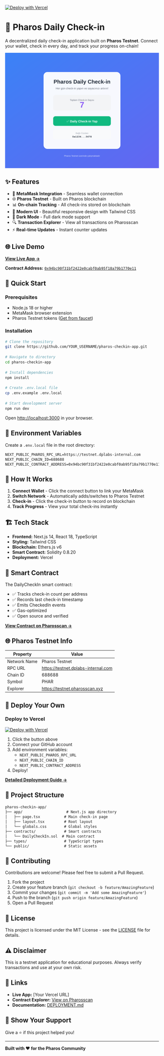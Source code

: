 [![Deploy with Vercel](https://vercel.com/button)](https://vercel.com/new/clone?repository-url=https://github.com/YOUR_USERNAME/pharos-checkin-app)

# 🚀 Pharos Daily Check-in

A decentralized daily check-in application built on **Pharos Testnet**. Connect your wallet, check in every day, and track your progress on-chain!

![Pharos Check-in](./public/preview.svg)

## ✨ Features

- 🔗 **MetaMask Integration** - Seamless wallet connection
- 🌐 **Pharos Testnet** - Built on Pharos blockchain
- 📊 **On-chain Tracking** - All check-ins stored on blockchain
- 🎨 **Modern UI** - Beautiful responsive design with Tailwind CSS
- 🌙 **Dark Mode** - Full dark mode support
- 🔍 **Transaction Explorer** - View all transactions on Pharosscan
- ⚡ **Real-time Updates** - Instant counter updates

## 🌐 Live Demo

**[View Live App →](https://your-app-url.vercel.app)**

**Contract Address:** [`0x94bc90f31bf2422e0cabf0ab95f18a79b1770e11`](https://testnet.pharosscan.xyz/address/0x94bc90f31bf2422e0cabf0ab95f18a79b1770e11)

## 🚀 Quick Start

### Prerequisites

- Node.js 18 or higher
- MetaMask browser extension
- Pharos Testnet tokens ([Get from faucet](#))

### Installation

```bash
# Clone the repository
git clone https://github.com/YOUR_USERNAME/pharos-checkin-app.git

# Navigate to directory
cd pharos-checkin-app

# Install dependencies
npm install

# Create .env.local file
cp .env.example .env.local

# Start development server
npm run dev
```

Open [http://localhost:3000](http://localhost:3000) in your browser.

## 🔧 Environment Variables

Create a `.env.local` file in the root directory:

```env
NEXT_PUBLIC_PHAROS_RPC_URL=https://testnet.dplabs-internal.com
NEXT_PUBLIC_CHAIN_ID=688688
NEXT_PUBLIC_CONTRACT_ADDRESS=0x94bc90f31bf2422e0cabf0ab95f18a79b1770e11
```

## 📖 How It Works

1. **Connect Wallet** - Click the connect button to link your MetaMask
2. **Switch Network** - Automatically adds/switches to Pharos Testnet
3. **Check-in** - Click the check-in button to record on blockchain
4. **Track Progress** - View your total check-ins instantly

## 🏗️ Tech Stack

- **Frontend:** Next.js 14, React 18, TypeScript
- **Styling:** Tailwind CSS
- **Blockchain:** Ethers.js v6
- **Smart Contract:** Solidity 0.8.20
- **Deployment:** Vercel

## 📝 Smart Contract

The DailyCheckIn smart contract:
- ✅ Tracks check-in count per address
- ✅ Records last check-in timestamp
- ✅ Emits CheckedIn events
- ✅ Gas-optimized
- ✅ Open source and verified

**[View Contract on Pharosscan →](https://testnet.pharosscan.xyz/address/0x94bc90f31bf2422e0cabf0ab95f18a79b1770e11)**

## 🌐 Pharos Testnet Info

| Property | Value |
|----------|-------|
| Network Name | Pharos Testnet |
| RPC URL | https://testnet.dplabs-internal.com |
| Chain ID | 688688 |
| Symbol | PHAR |
| Explorer | https://testnet.pharosscan.xyz |

## 🚀 Deploy Your Own

### Deploy to Vercel

[![Deploy with Vercel](https://vercel.com/button)](https://vercel.com/new/clone?repository-url=https://github.com/YOUR_USERNAME/pharos-checkin-app)

1. Click the button above
2. Connect your GitHub account
3. Add environment variables:
   - `NEXT_PUBLIC_PHAROS_RPC_URL`
   - `NEXT_PUBLIC_CHAIN_ID`
   - `NEXT_PUBLIC_CONTRACT_ADDRESS`
4. Deploy!

**[Detailed Deployment Guide →](./DEPLOYMENT.md)**

## 📁 Project Structure

```
pharos-checkin-app/
├── app/                    # Next.js app directory
│   ├── page.tsx           # Main check-in page
│   ├── layout.tsx         # Root layout
│   └── globals.css        # Global styles
├── contracts/             # Smart contracts
│   └── DailyCheckIn.sol  # Main contract
├── types/                 # TypeScript types
└── public/                # Static assets
```

## 🤝 Contributing

Contributions are welcome! Please feel free to submit a Pull Request.

1. Fork the project
2. Create your feature branch (`git checkout -b feature/AmazingFeature`)
3. Commit your changes (`git commit -m 'Add some AmazingFeature'`)
4. Push to the branch (`git push origin feature/AmazingFeature`)
5. Open a Pull Request

## 📄 License

This project is licensed under the MIT License - see the [LICENSE](LICENSE) file for details.

## ⚠️ Disclaimer

This is a testnet application for educational purposes. Always verify transactions and use at your own risk.

## 🔗 Links

- **Live App:** [Your Vercel URL]
- **Contract Explorer:** [View on Pharosscan](https://testnet.pharosscan.xyz/address/0x94bc90f31bf2422e0cabf0ab95f18a79b1770e11)
- **Documentation:** [DEPLOYMENT.md](./DEPLOYMENT.md)

## 🌟 Show Your Support

Give a ⭐️ if this project helped you!

---

**Built with ❤️ for the Pharos Community**
